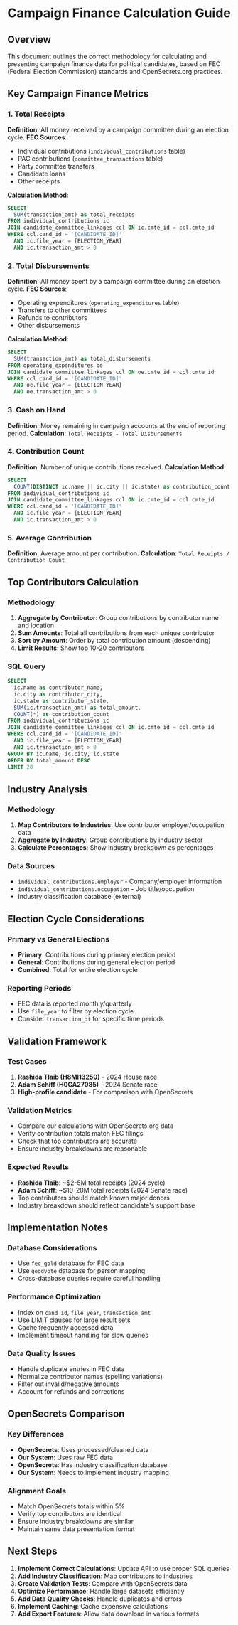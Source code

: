 # Campaign Finance Calculation Guide

## Overview
This document outlines the correct methodology for calculating and presenting campaign finance data for political candidates, based on FEC (Federal Election Commission) standards and OpenSecrets.org practices.

## Key Campaign Finance Metrics

### 1. Total Receipts
**Definition**: All money received by a campaign committee during an election cycle.
**FEC Sources**:
- Individual contributions (`individual_contributions` table)
- PAC contributions (`committee_transactions` table)
- Party committee transfers
- Candidate loans
- Other receipts

**Calculation Method**:
```sql
SELECT 
  SUM(transaction_amt) as total_receipts
FROM individual_contributions ic
JOIN candidate_committee_linkages ccl ON ic.cmte_id = ccl.cmte_id
WHERE ccl.cand_id = '[CANDIDATE_ID]' 
  AND ic.file_year = [ELECTION_YEAR]
  AND ic.transaction_amt > 0
```

### 2. Total Disbursements
**Definition**: All money spent by a campaign committee during an election cycle.
**FEC Sources**:
- Operating expenditures (`operating_expenditures` table)
- Transfers to other committees
- Refunds to contributors
- Other disbursements

**Calculation Method**:
```sql
SELECT 
  SUM(transaction_amt) as total_disbursements
FROM operating_expenditures oe
JOIN candidate_committee_linkages ccl ON oe.cmte_id = ccl.cmte_id
WHERE ccl.cand_id = '[CANDIDATE_ID]' 
  AND oe.file_year = [ELECTION_YEAR]
  AND oe.transaction_amt > 0
```

### 3. Cash on Hand
**Definition**: Money remaining in campaign accounts at the end of reporting period.
**Calculation**: `Total Receipts - Total Disbursements`

### 4. Contribution Count
**Definition**: Number of unique contributions received.
**Calculation Method**:
```sql
SELECT 
  COUNT(DISTINCT ic.name || ic.city || ic.state) as contribution_count
FROM individual_contributions ic
JOIN candidate_committee_linkages ccl ON ic.cmte_id = ccl.cmte_id
WHERE ccl.cand_id = '[CANDIDATE_ID]' 
  AND ic.file_year = [ELECTION_YEAR]
  AND ic.transaction_amt > 0
```

### 5. Average Contribution
**Definition**: Average amount per contribution.
**Calculation**: `Total Receipts / Contribution Count`

## Top Contributors Calculation

### Methodology
1. **Aggregate by Contributor**: Group contributions by contributor name and location
2. **Sum Amounts**: Total all contributions from each unique contributor
3. **Sort by Amount**: Order by total contribution amount (descending)
4. **Limit Results**: Show top 10-20 contributors

### SQL Query
```sql
SELECT 
  ic.name as contributor_name,
  ic.city as contributor_city,
  ic.state as contributor_state,
  SUM(ic.transaction_amt) as total_amount,
  COUNT(*) as contribution_count
FROM individual_contributions ic
JOIN candidate_committee_linkages ccl ON ic.cmte_id = ccl.cmte_id
WHERE ccl.cand_id = '[CANDIDATE_ID]' 
  AND ic.file_year = [ELECTION_YEAR]
  AND ic.transaction_amt > 0
GROUP BY ic.name, ic.city, ic.state
ORDER BY total_amount DESC
LIMIT 20
```

## Industry Analysis

### Methodology
1. **Map Contributors to Industries**: Use contributor employer/occupation data
2. **Aggregate by Industry**: Group contributions by industry sector
3. **Calculate Percentages**: Show industry breakdown as percentages

### Data Sources
- `individual_contributions.employer` - Company/employer information
- `individual_contributions.occupation` - Job title/occupation
- Industry classification database (external)

## Election Cycle Considerations

### Primary vs General Elections
- **Primary**: Contributions during primary election period
- **General**: Contributions during general election period
- **Combined**: Total for entire election cycle

### Reporting Periods
- FEC data is reported monthly/quarterly
- Use `file_year` to filter by election cycle
- Consider `transaction_dt` for specific time periods

## Validation Framework

### Test Cases
1. **Rashida Tlaib (H8MI13250)** - 2024 House race
2. **Adam Schiff (H0CA27085)** - 2024 Senate race
3. **High-profile candidate** - For comparison with OpenSecrets

### Validation Metrics
- Compare our calculations with OpenSecrets.org data
- Verify contribution totals match FEC filings
- Check that top contributors are accurate
- Ensure industry breakdowns are reasonable

### Expected Results
- **Rashida Tlaib**: ~$2-5M total receipts (2024 cycle)
- **Adam Schiff**: ~$10-20M total receipts (2024 Senate race)
- Top contributors should match known major donors
- Industry breakdown should reflect candidate's support base

## Implementation Notes

### Database Considerations
- Use `fec_gold` database for FEC data
- Use `goodvote` database for person mapping
- Cross-database queries require careful handling

### Performance Optimization
- Index on `cand_id`, `file_year`, `transaction_amt`
- Use LIMIT clauses for large result sets
- Cache frequently accessed data
- Implement timeout handling for slow queries

### Data Quality Issues
- Handle duplicate entries in FEC data
- Normalize contributor names (spelling variations)
- Filter out invalid/negative amounts
- Account for refunds and corrections

## OpenSecrets Comparison

### Key Differences
- **OpenSecrets**: Uses processed/cleaned data
- **Our System**: Uses raw FEC data
- **OpenSecrets**: Has industry classification database
- **Our System**: Needs to implement industry mapping

### Alignment Goals
- Match OpenSecrets totals within 5%
- Verify top contributors are identical
- Ensure industry breakdowns are similar
- Maintain same data presentation format

## Next Steps

1. **Implement Correct Calculations**: Update API to use proper SQL queries
2. **Add Industry Classification**: Map contributors to industries
3. **Create Validation Tests**: Compare with OpenSecrets data
4. **Optimize Performance**: Handle large datasets efficiently
5. **Add Data Quality Checks**: Handle duplicates and errors
6. **Implement Caching**: Cache expensive calculations
7. **Add Export Features**: Allow data download in various formats 